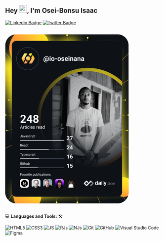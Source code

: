 ## Hey <img src="https://media.giphy.com/media/hvRJCLFzcasrR4ia7z/giphy.gif" width="25px" height="25px">,  I'm Osei-Bonsu Isaac  
  
 [![Linkedin Badge](https://img.shields.io/badge/@Isaac_Osei--Bonsu-blue?style=flat-square&logo=Linkedin&logoColor=white&link=https://gh.linkedin.com/in/io-oseinana/)](https://linkedin.com/in/io-oseinana)
[![Twitter Badge](https://img.shields.io/badge/-@IsaacOs87131165-1ca0f1?style=flat-square&labelColor=1ca0f1&logo=twitter&logoColor=white&link=https://twitter.com/IsaacOs87131165)](https://twitter.com/IsaacOs87131165)

## 

<a href="https://app.daily.dev/OseiNana"><img src="https://github.com/io-oseinana/io-oseinana/blob/main/devcard.svg" width="400" alt="Isaac Osei-Bonsu's Dev Card"/></a>

##


💻 **Languages and Tools:** 🛠️<br>

![HTML5](https://img.shields.io/badge/-HTML5-000000?style=flat&logo=html5&logoColor=ffffff&labelColor=E34F26)
![CSS3](https://img.shields.io/badge/-CSS3-000000?style=flat&logo=css3&logoColor=ffffff&labelColor=1572B6) 
![JS](https://img.shields.io/badge/JavaScript-yellow?logo=javascript)
![RJs](https://img.shields.io/badge/-ReactJs-blue?logo=react)
![NJs](https://img.shields.io/badge/-NextJs-000000?logo=nextdotjs&logoColor=white)
![Git](https://img.shields.io/badge/-Git-000000?style=flat&logo=git&logoColor=F05032&labelColor=ffffff)
![GitHub](https://img.shields.io/badge/-GitHub-000000?style=flat&logo=github&logoColor=000000&labelColor=ffffff)
![Visual Studio Code](https://img.shields.io/badge/-VSCode-000000?style=flat&logo=visual-studio-code&labelColor=007ACC)
![Figma](https://img.shields.io/badge/-Figma-000000?logo=figma&labelColor=007ACC)
##

